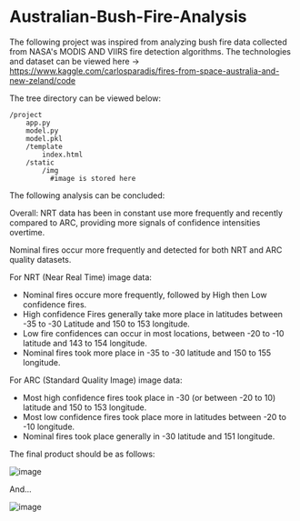 # Australian-Bush-Fire-Analysis

The following project was inspired from analyzing bush fire data collected from NASA's MODIS AND VIIRS fire detection algorithms.
The technologies and dataset can be viewed here -> https://www.kaggle.com/carlosparadis/fires-from-space-australia-and-new-zeland/code

The tree directory can be viewed below:

    /project
        app.py
        model.py
        model.pkl
        /template
            index.html
        /static
            /img
              #image is stored here
              
The following analysis can be concluded:

Overall:
NRT data has been in constant use more frequently and recently compared to ARC, providing more signals of confidence intensities overtime.

Nominal fires occur more frequently and detected for both NRT and ARC quality datasets. 

For NRT (Near Real Time) image data:
- Nominal fires occure more frequently, followed by High then Low confidence fires.
- High confidence Fires generally take more place in latitudes between -35 to -30 Latitude and 150 to 153 longitude.
- Low fire confidences can occur in most locations, between -20 to -10 latitude and 143 to 154 longitude.
- Nominal fires took more place in -35 to -30  latitude and 150 to 155 longitude. 

For ARC (Standard Quality Image) image data:
- Most high confidence fires took place in -30 (or between -20 to 10) latitude and 150 to 153 longitude.
- Most low confidence fires took place more in latitudes between -20 to -10 longitude.
- Nominal fires took place generally in -30 latitude and 151 longitude. 

The final product should be as follows:


![image](https://user-images.githubusercontent.com/69723555/133626605-e1a058d0-1ea8-48f0-b371-2e8d01196f66.png)

And...

![image](https://user-images.githubusercontent.com/69723555/133626725-ad0d8f7a-68a9-41af-be3e-230e6357978c.png)

